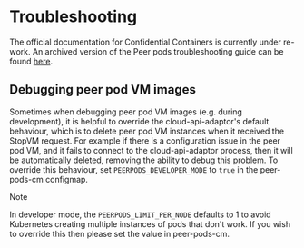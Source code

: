 # Troubleshooting

The official documentation for Confidential Containers is currently under re-work. An archived version of the Peer pods troubleshooting guide can be found [here](https://github.com/confidential-containers/confidentialcontainers.org/blob/7a861f4d26c48100004d2c6e72298f2592cc04c0/content/en/docs/cloud-api-adaptor/troubleshooting.md).

## Debugging peer pod VM images

Sometimes when debugging peer pod VM images (e.g. during development), it is helpful to override the cloud-api-adaptor's
default behaviour, which is to delete peer pod VM instances when it received the StopVM request. For example if there is
a configuration issue in the peer pod VM, and it fails to connect to the cloud-api-adaptor process, then it will be
automatically deleted, removing the ability to debug this problem. To override this behaviour, set
`PEERPODS_DEVELOPER_MODE` to `true` in the peer-pods-cm configmap.
> [!NOTE]
> In developer mode, the `PEERPODS_LIMIT_PER_NODE` defaults to 1 to avoid Kubernetes creating multiple instances of
> pods that don't work. If you wish to override this then please set the value in peer-pods-cm.
